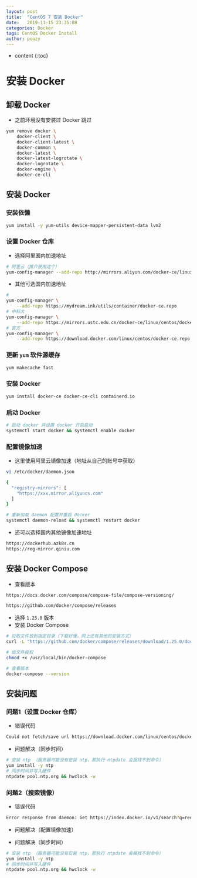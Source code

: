 ```yaml
---
layout: post
title:  "CentOS 7 安装 Docker"
date:   2019-11-15 23:35:08
categories: Docker
tags: CentOS Docker Install
author: poazy
---
```


* content
{:toc}

# 安装 Docker

## 卸载 Docker

* 之前环境没有安装过 Docker 跳过

```bash
yum remove docker \
    docker-client \
    docker-client-latest \
    docker-common \
    docker-latest \
    docker-latest-logrotate \
    docker-logrotate \
    docker-engine \
    docker-ce-cli
```



## 安装 Docker

### 安装依懒

```bash
yum install -y yum-utils device-mapper-persistent-data lvm2
```

### 设置 Docker 仓库

* 选择阿里国内加速地址

```bash
# 阿里云（推介使用这个）
yum-config-manager --add-repo http://mirrors.aliyun.com/docker-ce/linux/centos/docker-ce.repo
```

* 其他可选国内加速地址

```bash
# 
yum-config-manager \
	--add-repo https://mydream.ink/utils/container/docker-ce.repo
# 中科大
yum-config-manager \
	--add-repo https://mirrors.ustc.edu.cn/docker-ce/linux/centos/docker-ce.repo
# 官方
yum-config-manager \
    --add-repo https://download.docker.com/linux/centos/docker-ce.repo
```

### 更新 `yum` 软件源缓存

```bash
yum makecache fast
```

### 安装 Docker

```bash
yum install docker-ce docker-ce-cli containerd.io
```

### 启动 Docker

```bash
# 启动 docker 并设置 docker 开启启动
systemctl start docker && systemctl enable docker
```

### 配置镜像加速

* 这里使用阿里云镜像加速（地址从自己的账号中获取）

```bash
vi /etc/docker/daemon.json
```

```bash
{
  "registry-mirrors": [
    "https://xxx.mirror.aliyuncs.com"
  ]
}
```

```bash
# 重新加载 daemon 配置并重启 docker
systemctl daemon-reload && systemctl restart docker
```

* 还可以选择国内其他镜像加速地址

```bash
https://dockerhub.azk8s.cn
https://reg-mirror.qiniu.com
```

## 安装 Docker  Compose

* 查看版本

```html
https://docs.docker.com/compose/compose-file/compose-versioning/

https://github.com/docker/compose/releases
```

* 选择 `1.25.0` 版本
* 安装 Docker Compose

```bash
# 拉取文件放到指定目录（下载好慢，网上还有其他的安装方式）
curl -L "https://github.com/docker/compose/releases/download/1.25.0/docker-compose-$(uname -s)-$(uname -m)" -o /usr/local/bin/docker-compose

# 给文件授权
chmod +x /usr/local/bin/docker-compose

# 查看版本
docker-compose --version
```



## 安装问题

### 问题1（设置 Docker 仓库）

* 错误代码

```bash
Could not fetch/save url https://download.docker.com/linux/centos/docker-ce.repo to file /etc/yum.repos.d/docker-ce.repo: [Errno 14] curl#60 - "Peer's Certificate has expired."
```

* 问题解决（同步时间）

```bash
# 安装 ntp （服务器可能没有安装 ntp，那执行 ntpdate 会报找不到命令）
yum install -y ntp
# 同步时间并写入硬件
ntpdate pool.ntp.org && hwclock -w
```

### 问题2（搜索镜像）

* 错误代码

```bash
Error response from daemon: Get https://index.docker.io/v1/search?q=redis&n=25: x509: certificate has expired or is not yet valid^C
```

* 问题解决（配置镜像加速）

* 问题解决（同步时间）

```bash
# 安装 ntp （服务器可能没有安装 ntp，那执行 ntpdate 会报找不到命令）
yum install -y ntp
# 同步时间并写入硬件
ntpdate pool.ntp.org && hwclock -w
```
